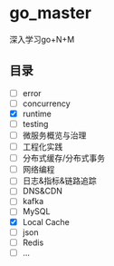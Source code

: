 # go_master
深入学习go+N+M

## 目录
- [ ] error 
- [ ] concurrency
- [x] runtime
- [ ] testing
- [ ] 微服务概览与治理
- [ ] 工程化实践
- [ ] 分布式缓存/分布式事务
- [ ] 网络编程
- [ ] 日志&指标&链路追踪
- [ ] DNS&CDN
- [ ] kafka
- [ ] MySQL
- [x] Local Cache
- [ ] json
- [ ] Redis
- [ ] ...